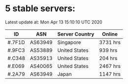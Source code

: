 # 5 stable servers:

Latest update at: Mon Apr 13 15:10:10 UTC 2020

| ID | ASN | Server Country | Online |
| -- | --- | -------------- | ------ |
| #.7F1D | AS63949 | Singapore | 3731 hrs |
| #.9FC3 | AS53889 | United States | 939 hrs |
| #.C348 | AS35913 | United States | 204 hrs |
| #.E069 | AS40065 | United States | 2467 hrs |
| #.2A79 | AS63949 | Japan | 1147 hrs |

